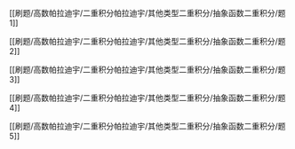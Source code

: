 

[[刷题/高数帕拉迪宇/二重积分帕拉迪宇/其他类型二重积分/抽象函数二重积分/题1]]

[[刷题/高数帕拉迪宇/二重积分帕拉迪宇/其他类型二重积分/抽象函数二重积分/题2]]

[[刷题/高数帕拉迪宇/二重积分帕拉迪宇/其他类型二重积分/抽象函数二重积分/题3]]

[[刷题/高数帕拉迪宇/二重积分帕拉迪宇/其他类型二重积分/抽象函数二重积分/题4]]

[[刷题/高数帕拉迪宇/二重积分帕拉迪宇/其他类型二重积分/抽象函数二重积分/题5]]